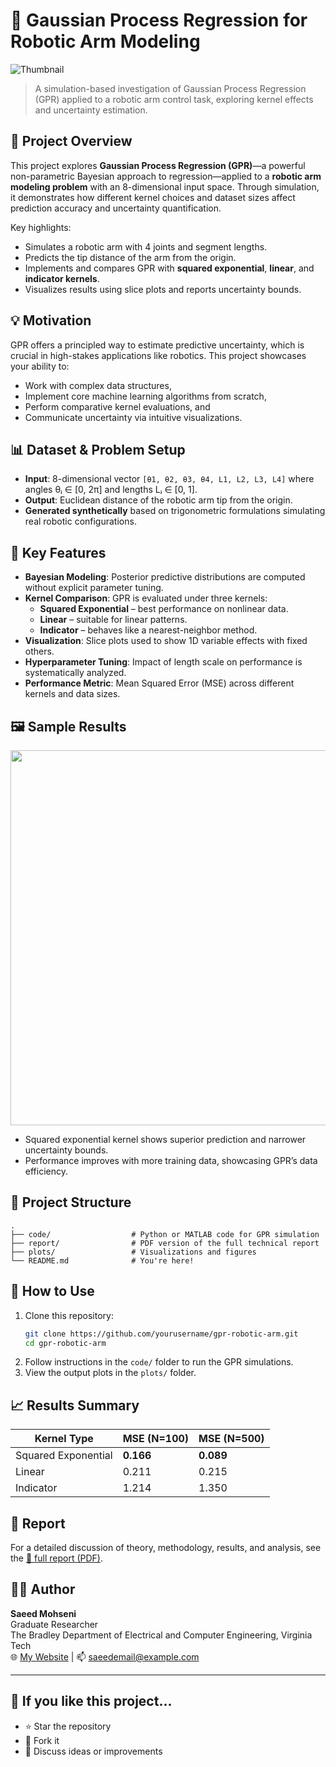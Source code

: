 # 🤖 Gaussian Process Regression for Robotic Arm Modeling

![Thumbnail](your-thumbnail-link-here.png)

> A simulation-based investigation of Gaussian Process Regression (GPR) applied to a robotic arm control task, exploring kernel effects and uncertainty estimation.

## 📌 Project Overview

This project explores **Gaussian Process Regression (GPR)**—a powerful non-parametric Bayesian approach to regression—applied to a **robotic arm modeling problem** with an 8-dimensional input space. Through simulation, it demonstrates how different kernel choices and dataset sizes affect prediction accuracy and uncertainty quantification.

Key highlights:
- Simulates a robotic arm with 4 joints and segment lengths.
- Predicts the tip distance of the arm from the origin.
- Implements and compares GPR with **squared exponential**, **linear**, and **indicator kernels**.
- Visualizes results using slice plots and reports uncertainty bounds.

## 💡 Motivation

GPR offers a principled way to estimate predictive uncertainty, which is crucial in high-stakes applications like robotics. This project showcases your ability to:
- Work with complex data structures,
- Implement core machine learning algorithms from scratch,
- Perform comparative kernel evaluations, and
- Communicate uncertainty via intuitive visualizations.

## 📊 Dataset & Problem Setup

- **Input**: 8-dimensional vector `[θ1, θ2, θ3, θ4, L1, L2, L3, L4]` where angles θᵢ ∈ [0, 2π] and lengths Lᵢ ∈ [0, 1].
- **Output**: Euclidean distance of the robotic arm tip from the origin.
- **Generated synthetically** based on trigonometric formulations simulating real robotic configurations.

## 🧠 Key Features

- **Bayesian Modeling**: Posterior predictive distributions are computed without explicit parameter tuning.
- **Kernel Comparison**: GPR is evaluated under three kernels:
  - **Squared Exponential** – best performance on nonlinear data.
  - **Linear** – suitable for linear patterns.
  - **Indicator** – behaves like a nearest-neighbor method.
- **Visualization**: Slice plots used to show 1D variable effects with fixed others.
- **Hyperparameter Tuning**: Impact of length scale on performance is systematically analyzed.
- **Performance Metric**: Mean Squared Error (MSE) across different kernels and data sizes.

## 🖼️ Sample Results

<img src="your-sample-plot-link-here.png" width="600"/>

- Squared exponential kernel shows superior prediction and narrower uncertainty bounds.
- Performance improves with more training data, showcasing GPR’s data efficiency.

## 📁 Project Structure

```
.
├── code/                  # Python or MATLAB code for GPR simulation
├── report/                # PDF version of the full technical report
├── plots/                 # Visualizations and figures
└── README.md              # You're here!
```

## 🚀 How to Use

1. Clone this repository:
   ```bash
   git clone https://github.com/yourusername/gpr-robotic-arm.git
   cd gpr-robotic-arm
   ```
2. Follow instructions in the `code/` folder to run the GPR simulations.
3. View the output plots in the `plots/` folder.

## 📈 Results Summary

| Kernel Type        | MSE (N=100) | MSE (N=500) |
|--------------------|-------------|-------------|
| Squared Exponential| **0.166**   | **0.089**   |
| Linear             | 0.211       | 0.215       |
| Indicator          | 1.214       | 1.350       |

## 📄 Report

For a detailed discussion of theory, methodology, results, and analysis, see the [📑 full report (PDF)](./report/GPR_Robotic_Arm_Report.pdf).

## 👨‍💻 Author

**Saeed Mohseni**  
Graduate Researcher  
The Bradley Department of Electrical and Computer Engineering, Virginia Tech  
🌐 [My Website](https://your-website-link.com) | 📫 saeedemail@example.com

---

## 🌟 If you like this project...

- ⭐ Star the repository
- 🍴 Fork it
- 🧠 Discuss ideas or improvements

